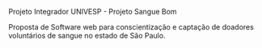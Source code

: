 Projeto Integrador UNIVESP - Projeto Sangue Bom

Proposta de Software web para conscientização e captação
de doadores voluntários de sangue no estado de São Paulo.
